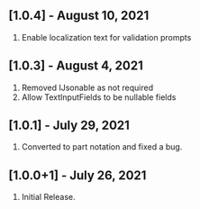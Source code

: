 ## [1.0.4] - August 10, 2021

1. Enable localization text for validation prompts

## [1.0.3] - August 4, 2021

1. Removed IJsonable as not required
2. Allow TextInputFields to be nullable fields

## [1.0.1] - July 29, 2021

1. Converted to part notation and fixed a bug.

## [1.0.0+1] - July 26, 2021

1. Initial Release.
